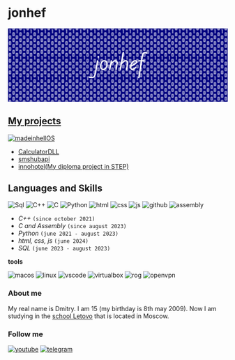# jonhef

![jonhef](https://github.com/jonhef/Jonhef/blob/main/%D0%9D%D0%BE%D0%B2%D1%8B%D0%B9%20%D0%BF%D1%80%D0%BE%D0%B5%D0%BA%D1%82(3).png?raw=true)


## [My projects](https://github.com/jonhef?tab=repositories)
[![madeinhellOS](https://img.shields.io/badge/madeinhellOS-000000?style=for-the-badge&logo=data:image/svg;base64,aHR0cHM6Ly9yYXcuZ2l0aHVidXNlcmNvbnRlbnQuY29tL2pvbmhlZi9tYWRlaW5oZWxsT1MvNmQyMDc5ZmU0NDdiY2Y0MzY3YzE1ZmNjNzIyNWFkMzU1M2EwNjZmMy9sb2dvLnN2Zw==)](https://github.com/jonhef/madeinhellOS)
- [CalculatorDLL](https://github.com/jonhef/CalculatorDLL)
- [smshubapi](https://github.com/jonhef/smshubapi)
- [innohotel(My diploma project in STEP)](https://github.com/jonhef/innohotel)

## Languages and Skills
![Sql](https://img.shields.io/badge/Sql-000080?style=for-the-badge&logo=postgresql&logoColor=white)
![C++](https://img.shields.io/badge/C++-000080?style=for-the-badge&logo=c%2B%2B&logoColor=white)
![C](https://img.shields.io/badge/C-000080?style=for-the-badge&logo=c&logoColor=white)
![Python](https://img.shields.io/badge/Python-000080?style=for-the-badge&logo=python&logoColor=white)
![html](https://img.shields.io/badge/html-000080?style=for-the-badge&logo=html5&logoColor=white)
![css](https://img.shields.io/badge/css-000080?style=for-the-badge&logo=css3&logoColor=white)
![js](https://img.shields.io/badge/js-000080?style=for-the-badge&logo=javascript&logoColor=white)
![github](https://img.shields.io/badge/github-000080?style=for-the-badge&logo=github&logoColor=white)
![assembly](https://img.shields.io/badge/assembly-000080?style=for-the-badge)
- *C++* `(since october 2021)`
- *C and Assembly* `(since august 2023)`
- *Python* `(june 2021 - august 2023)`
- *html, css, js* `(june 2024)`
- *SQL* `(june 2023 - august 2023)`

**tools**

![macos](https://img.shields.io/badge/macos-000080?style=for-the-badge&logo=macos&logoColor=white)
![linux](https://img.shields.io/badge/kali-000080?style=for-the-badge&logo=linux&logoColor=white)
![vscode](https://img.shields.io/badge/visual%20studio%20code-000080?style=for-the-badge&logo=visual-studio-code&logoColor=white)
![virtualbox](https://img.shields.io/badge/virtualbox-000080?style=for-the-badge&logo=virtualbox&logoColor=white)
![rog](https://img.shields.io/badge/rog-000080?style=for-the-badge&logo=republic-of-gamers&logoColor=white)
![openvpn](https://img.shields.io/badge/openvpn-000080?style=for-the-badge&logo=openvpn&logoColor=white)

### About me

My real name is Dmitry. I am 15 (my birthday is 8th may 2009). Now I am studying in the [school Letovo](https://letovo.ru/) that is located in Moscow.


### Follow me
[![youtube](https://img.shields.io/badge/youtube-000080?style=for-the-badge&logo=youtube&logoColor=white)](https://www.youtube.com/@jonhef)
[![telegram](https://img.shields.io/badge/telegram-000080?style=for-the-badge&logo=telegram&logoColor=white)](https://t.me/fx8320)